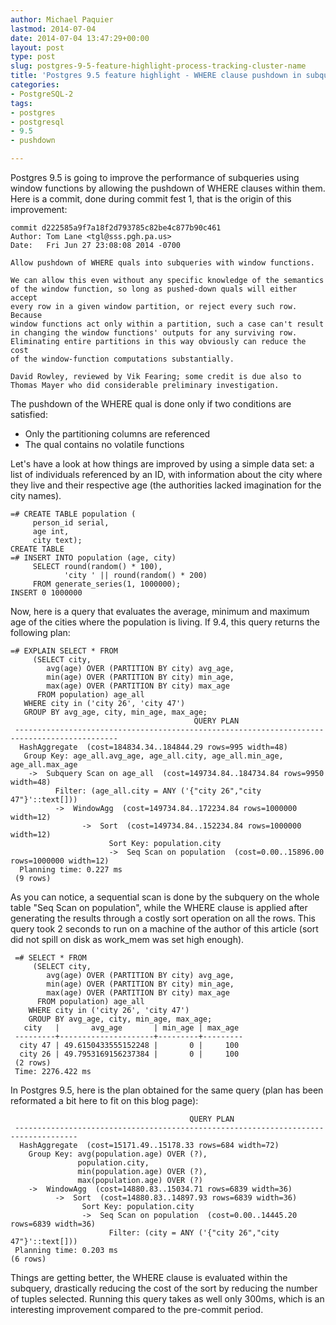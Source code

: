```yaml
---
author: Michael Paquier
lastmod: 2014-07-04
date: 2014-07-04 13:47:29+00:00
layout: post
type: post
slug: postgres-9-5-feature-highlight-process-tracking-cluster-name
title: 'Postgres 9.5 feature highlight - WHERE clause pushdown in subqueries with window functions'
categories:
- PostgreSQL-2
tags:
- postgres
- postgresql
- 9.5
- pushdown

---
```

Postgres 9.5 is going to improve the performance of subqueries using window
functions by allowing the pushdown of WHERE clauses within them. Here is a
commit, done during commit fest 1, that is the origin of this improvement:

    commit d222585a9f7a18f2d793785c82be4c877b90c461
    Author: Tom Lane <tgl@sss.pgh.pa.us>
    Date:   Fri Jun 27 23:08:08 2014 -0700

    Allow pushdown of WHERE quals into subqueries with window functions.

    We can allow this even without any specific knowledge of the semantics
    of the window function, so long as pushed-down quals will either accept
    every row in a given window partition, or reject every such row.  Because
    window functions act only within a partition, such a case can't result
    in changing the window functions' outputs for any surviving row.
    Eliminating entire partitions in this way obviously can reduce the cost
    of the window-function computations substantially.

    David Rowley, reviewed by Vik Fearing; some credit is due also to
    Thomas Mayer who did considerable preliminary investigation.

The pushdown of the WHERE qual is done only if two conditions are
satisfied:

  * Only the partitioning columns are referenced
  * The qual contains no volatile functions

Let's have a look at how things are improved by using a simple data
set: a list of individuals referenced by an ID, with information about
the city where they live and their respective age (the authorities lacked
imagination for the city names).

    =# CREATE TABLE population (
         person_id serial,
         age int,
         city text);
    CREATE TABLE
    =# INSERT INTO population (age, city)
         SELECT round(random() * 100),
                'city ' || round(random() * 200)
         FROM generate_series(1, 1000000);
    INSERT 0 1000000

Now, here is a query that evaluates the average, minimum and maximum age
of the cities where the population is living. If 9.4, this query returns
the following plan:

    =# EXPLAIN SELECT * FROM
         (SELECT city,
            avg(age) OVER (PARTITION BY city) avg_age,
            min(age) OVER (PARTITION BY city) min_age,
            max(age) OVER (PARTITION BY city) max_age
          FROM population) age_all
       WHERE city in ('city 26', 'city 47')
       GROUP BY avg_age, city, min_age, max_age;
                                             QUERY PLAN
     ---------------------------------------------------------------------------------------------
      HashAggregate  (cost=184834.34..184844.29 rows=995 width=48)
       Group Key: age_all.avg_age, age_all.city, age_all.min_age, age_all.max_age
        ->  Subquery Scan on age_all  (cost=149734.84..184734.84 rows=9950 width=48)
              Filter: (age_all.city = ANY ('{"city 26","city 47"}'::text[]))
              ->  WindowAgg  (cost=149734.84..172234.84 rows=1000000 width=12)
                    ->  Sort  (cost=149734.84..152234.84 rows=1000000 width=12)
                          Sort Key: population.city
                          ->  Seq Scan on population  (cost=0.00..15896.00 rows=1000000 width=12)
      Planning time: 0.227 ms
     (9 rows)

As you can notice, a sequential scan is done by the subquery on the whole
table "Seq Scan on population", while the WHERE clause is applied after
generating the results through a costly sort operation on all the rows. This
query took 2 seconds to run on a machine of the author of this article
(sort did not spill on disk as work_mem was set high enough).

     =# SELECT * FROM
         (SELECT city,
            avg(age) OVER (PARTITION BY city) avg_age,
            min(age) OVER (PARTITION BY city) min_age,
            max(age) OVER (PARTITION BY city) max_age
          FROM population) age_all
        WHERE city in ('city 26', 'city 47')
        GROUP BY avg_age, city, min_age, max_age;
       city   |       avg_age       | min_age | max_age
     ---------+---------------------+---------+---------
      city 47 | 49.6150433555152248 |       0 |     100
      city 26 | 49.7953169156237384 |       0 |     100
     (2 rows)
     Time: 2276.422 ms

In Postgres 9.5, here is the plan obtained for the same query (plan has
been reformated a bit here to fit on this blog page):

                                            QUERY PLAN
     ------------------------------------------------------------------------------------
      HashAggregate  (cost=15171.49..15178.33 rows=684 width=72)
        Group Key: avg(population.age) OVER (?),
                   population.city,
                   min(population.age) OVER (?),
                   max(population.age) OVER (?)
        ->  WindowAgg  (cost=14880.83..15034.71 rows=6839 width=36)
              ->  Sort  (cost=14880.83..14897.93 rows=6839 width=36)
                    Sort Key: population.city
                    ->  Seq Scan on population  (cost=0.00..14445.20 rows=6839 width=36)
                          Filter: (city = ANY ('{"city 26","city 47"}'::text[]))
     Planning time: 0.203 ms
    (6 rows)

Things are getting better, the WHERE clause is evaluated within the
subquery, drastically reducing the cost of the sort by reducing the
number of tuples selected. Running this query takes as well only 300ms,
which is an interesting improvement compared to the pre-commit period.
